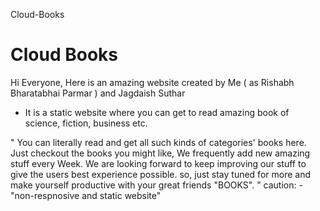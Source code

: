 Cloud-Books

# Cloud Books


Hi Everyone,
Here is an amazing website created by Me ( as Rishabh Bharatabhai Parmar ) and Jagdaish Suthar
- It is a static website where you can get to read amazing book of science, fiction, business etc. 


"
 You can literally read and get all such kinds of categories' books here. 
 Just checkout the books you might like, We frequently add new amazing stuff every Week. 
 We are looking forward to keep improving our stuff to give the users best experience possible. 
 so, just stay tuned for more and make yourself productive with your great friends "BOOKS".
 "
caution: - "non-respnosive and static website"
